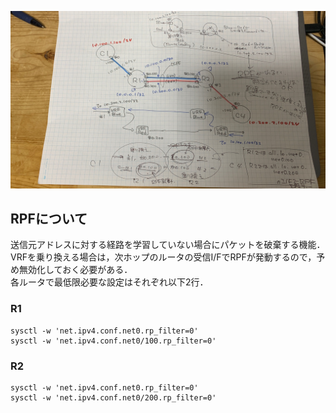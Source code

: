 ![](topo.jpg)

## RPFについて
送信元アドレスに対する経路を学習していない場合にパケットを破棄する機能．  
VRFを乗り換える場合は，次ホップのルータの受信I/FでRPFが発動するので，予め無効化しておく必要がある．  
各ルータで最低限必要な設定はそれぞれ以下2行．

### R1
```
sysctl -w 'net.ipv4.conf.net0.rp_filter=0'
sysctl -w 'net.ipv4.conf.net0/100.rp_filter=0'
```

### R2
```
sysctl -w 'net.ipv4.conf.net0.rp_filter=0'
sysctl -w 'net.ipv4.conf.net0/200.rp_filter=0'
```

